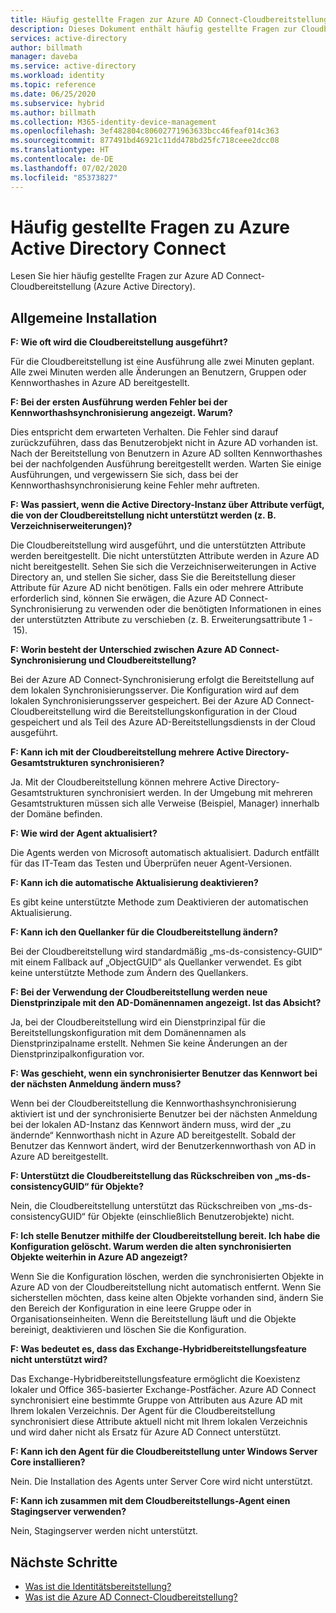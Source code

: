 ```yaml
---
title: Häufig gestellte Fragen zur Azure AD Connect-Cloudbereitstellung
description: Dieses Dokument enthält häufig gestellte Fragen zur Cloudbereitstellung.
services: active-directory
author: billmath
manager: daveba
ms.service: active-directory
ms.workload: identity
ms.topic: reference
ms.date: 06/25/2020
ms.subservice: hybrid
ms.author: billmath
ms.collection: M365-identity-device-management
ms.openlocfilehash: 3ef482804c80602771963633bcc46feaf014c363
ms.sourcegitcommit: 877491bd46921c11dd478bd25fc718ceee2dcc08
ms.translationtype: HT
ms.contentlocale: de-DE
ms.lasthandoff: 07/02/2020
ms.locfileid: "85373827"
---
```

# <a name="azure-active-directory-connect-faq"></a>Häufig gestellte Fragen zu Azure Active Directory Connect

Lesen Sie hier häufig gestellte Fragen zur Azure AD Connect-Cloudbereitstellung (Azure Active Directory).

## <a name="general-installation"></a>Allgemeine Installation

**F: Wie oft wird die Cloudbereitstellung ausgeführt?**

Für die Cloudbereitstellung ist eine Ausführung alle zwei Minuten geplant. Alle zwei Minuten werden alle Änderungen an Benutzern, Gruppen oder Kennworthashes in Azure AD bereitgestellt.

**F: Bei der ersten Ausführung werden Fehler bei der Kennworthashsynchronisierung angezeigt. Warum?**

Dies entspricht dem erwarteten Verhalten. Die Fehler sind darauf zurückzuführen, dass das Benutzerobjekt nicht in Azure AD vorhanden ist. Nach der Bereitstellung von Benutzern in Azure AD sollten Kennworthashes bei der nachfolgenden Ausführung bereitgestellt werden. Warten Sie einige Ausführungen, und vergewissern Sie sich, dass bei der Kennworthashsynchronisierung keine Fehler mehr auftreten.

**F: Was passiert, wenn die Active Directory-Instanz über Attribute verfügt, die von der Cloudbereitstellung nicht unterstützt werden (z. B. Verzeichniserweiterungen)?**

Die Cloudbereitstellung wird ausgeführt, und die unterstützten Attribute werden bereitgestellt. Die nicht unterstützten Attribute werden in Azure AD nicht bereitgestellt. Sehen Sie sich die Verzeichniserweiterungen in Active Directory an, und stellen Sie sicher, dass Sie die Bereitstellung dieser Attribute für Azure AD nicht benötigen. Falls ein oder mehrere Attribute erforderlich sind, können Sie erwägen, die Azure AD Connect-Synchronisierung zu verwenden oder die benötigten Informationen in eines der unterstützten Attribute zu verschieben (z. B. Erweiterungsattribute 1 - 15).

**F: Worin besteht der Unterschied zwischen Azure AD Connect-Synchronisierung und Cloudbereitstellung?**

Bei der Azure AD Connect-Synchronisierung erfolgt die Bereitstellung auf dem lokalen Synchronisierungsserver. Die Konfiguration wird auf dem lokalen Synchronisierungsserver gespeichert. Bei der Azure AD Connect-Cloudbereitstellung wird die Bereitstellungskonfiguration in der Cloud gespeichert und als Teil des Azure AD-Bereitstellungsdiensts in der Cloud ausgeführt. 

**F: Kann ich mit der Cloudbereitstellung mehrere Active Directory-Gesamtstrukturen synchronisieren?**

Ja. Mit der Cloudbereitstellung können mehrere Active Directory-Gesamtstrukturen synchronisiert werden. In der Umgebung mit mehreren Gesamtstrukturen müssen sich alle Verweise (Beispiel, Manager) innerhalb der Domäne befinden.  

**F: Wie wird der Agent aktualisiert?**

Die Agents werden von Microsoft automatisch aktualisiert. Dadurch entfällt für das IT-Team das Testen und Überprüfen neuer Agent-Versionen. 

**F: Kann ich die automatische Aktualisierung deaktivieren?**

Es gibt keine unterstützte Methode zum Deaktivieren der automatischen Aktualisierung.

**F: Kann ich den Quellanker für die Cloudbereitstellung ändern?**

Bei der Cloudbereitstellung wird standardmäßig „ms-ds-consistency-GUID“ mit einem Fallback auf „ObjectGUID“ als Quellanker verwendet. Es gibt keine unterstützte Methode zum Ändern des Quellankers.

**F: Bei der Verwendung der Cloudbereitstellung werden neue Dienstprinzipale mit den AD-Domänennamen angezeigt. Ist das Absicht?**

Ja, bei der Cloudbereitstellung wird ein Dienstprinzipal für die Bereitstellungskonfiguration mit dem Domänennamen als Dienstprinzipalname erstellt. Nehmen Sie keine Änderungen an der Dienstprinzipalkonfiguration vor.

**F: Was geschieht, wenn ein synchronisierter Benutzer das Kennwort bei der nächsten Anmeldung ändern muss?**

Wenn bei der Cloudbereitstellung die Kennworthashsynchronisierung aktiviert ist und der synchronisierte Benutzer bei der nächsten Anmeldung bei der lokalen AD-Instanz das Kennwort ändern muss, wird der „zu ändernde“ Kennworthash nicht in Azure AD bereitgestellt. Sobald der Benutzer das Kennwort ändert, wird der Benutzerkennworthash von AD in Azure AD bereitgestellt.

**F: Unterstützt die Cloudbereitstellung das Rückschreiben von „ms-ds-consistencyGUID“ für Objekte?**

Nein, die Cloudbereitstellung unterstützt das Rückschreiben von „ms-ds-consistencyGUID“ für Objekte (einschließlich Benutzerobjekte) nicht. 

**F: Ich stelle Benutzer mithilfe der Cloudbereitstellung bereit. Ich habe die Konfiguration gelöscht. Warum werden die alten synchronisierten Objekte weiterhin in Azure AD angezeigt?** 

Wenn Sie die Konfiguration löschen, werden die synchronisierten Objekte in Azure AD von der Cloudbereitstellung nicht automatisch entfernt. Wenn Sie sicherstellen möchten, dass keine alten Objekte vorhanden sind, ändern Sie den Bereich der Konfiguration in eine leere Gruppe oder in Organisationseinheiten. Wenn die Bereitstellung läuft und die Objekte bereinigt, deaktivieren und löschen Sie die Konfiguration. 

**F:  Was bedeutet es, dass das Exchange-Hybridbereitstellungsfeature nicht unterstützt wird?**

Das Exchange-Hybridbereitstellungsfeature ermöglicht die Koexistenz lokaler und Office 365-basierter Exchange-Postfächer. Azure AD Connect synchronisiert eine bestimmte Gruppe von Attributen aus Azure AD mit Ihrem lokalen Verzeichnis.  Der Agent für die Cloudbereitstellung synchronisiert diese Attribute aktuell nicht mit Ihrem lokalen Verzeichnis und wird daher nicht als Ersatz für Azure AD Connect unterstützt.

**F:  Kann ich den Agent für die Cloudbereitstellung unter Windows Server Core installieren?**

Nein. Die Installation des Agents unter Server Core wird nicht unterstützt.

**F:  Kann ich zusammen mit dem Cloudbereitstellungs-Agent einen Stagingserver verwenden?**

Nein, Stagingserver werden nicht unterstützt.

## <a name="next-steps"></a>Nächste Schritte 

- [Was ist die Identitätsbereitstellung?](what-is-provisioning.md)
- [Was ist die Azure AD Connect-Cloudbereitstellung?](what-is-cloud-provisioning.md)

